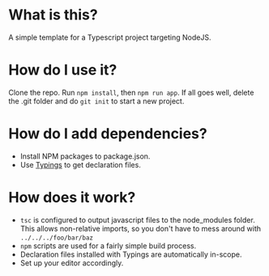 # What is this?
A simple template for a Typescript project targeting NodeJS.

# How do I use it?
Clone the repo.
Run `npm install`, then `npm run app`.
If all goes well, delete the .git folder and do `git init` to start a new project.

# How do I add dependencies?
+ Install NPM packages to package.json.
+ Use [Typings](https://github.com/typings/typings) to get declaration files.

# How does it work?
+ `tsc` is configured to output javascript files to the node_modules folder. This allows non-relative imports, so you don't have to mess around with `../../../foo/bar/baz`
+ `npm` scripts are used for a fairly simple build process.
+ Declaration files installed with Typings are automatically in-scope.
+ Set up your editor accordingly.
